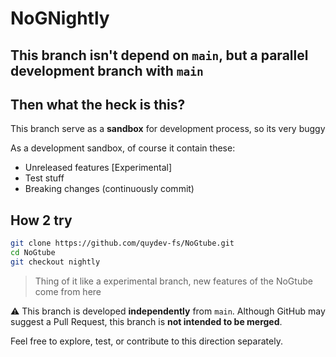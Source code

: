 # NoGNightly

This branch isn't depend on `main`, but a parallel development branch with `main`
---
## Then what the heck is this?
This branch serve as a **sandbox** for development process, so its very buggy

As a development sandbox, of course it contain these:
- Unreleased features [Experimental]
- Test stuff
- Breaking changes (continuously commit)

## How 2 try
```bash
git clone https://github.com/quydev-fs/NoGtube.git
cd NoGtube
git checkout nightly
```
> Thing of it like a experimental branch, new features of the NoGtube come from here

⚠️ This branch is developed **independently** from `main`.
Although GitHub may suggest a Pull Request, this branch is **not intended to be merged**.

Feel free to explore, test, or contribute to this direction separately.
